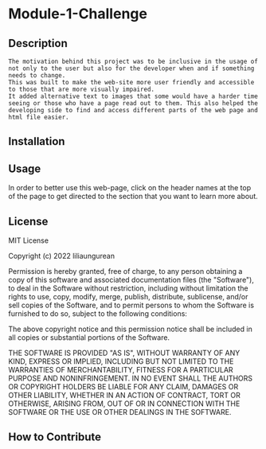 # Module-1-Challenge
## Description
    The motivation behind this project was to be inclusive in the usage of not only to the user but also for the developer when and if something needs to change.
    This was built to make the web-site more user friendly and accessible to those that are more visually impaired. 
    It added alternative text to images that some would have a harder time seeing or those who have a page read out to them. This also helped the developing side to find and access different parts of the web page and html file easier. 

## Installation



## Usage

In order to better use this web-page, click on the header names at the top of the page to get directed to the section that you want to learn more about. 

## License

MIT License

Copyright (c) 2022 liliaungurean

Permission is hereby granted, free of charge, to any person obtaining a copy
of this software and associated documentation files (the "Software"), to deal
in the Software without restriction, including without limitation the rights
to use, copy, modify, merge, publish, distribute, sublicense, and/or sell
copies of the Software, and to permit persons to whom the Software is
furnished to do so, subject to the following conditions:

The above copyright notice and this permission notice shall be included in all
copies or substantial portions of the Software.

THE SOFTWARE IS PROVIDED "AS IS", WITHOUT WARRANTY OF ANY KIND, EXPRESS OR
IMPLIED, INCLUDING BUT NOT LIMITED TO THE WARRANTIES OF MERCHANTABILITY,
FITNESS FOR A PARTICULAR PURPOSE AND NONINFRINGEMENT. IN NO EVENT SHALL THE
AUTHORS OR COPYRIGHT HOLDERS BE LIABLE FOR ANY CLAIM, DAMAGES OR OTHER
LIABILITY, WHETHER IN AN ACTION OF CONTRACT, TORT OR OTHERWISE, ARISING FROM,
OUT OF OR IN CONNECTION WITH THE SOFTWARE OR THE USE OR OTHER DEALINGS IN THE
SOFTWARE.

## How to Contribute
